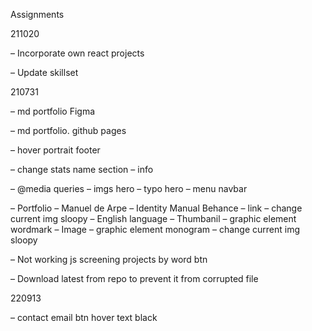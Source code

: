 Assignments

211020

– Incorporate own react projects

– Update skillset 


210731

– md portfolio Figma

– md portfolio. github pages

– hover portrait footer

– change stats name section
  – info

– @media queries
  – imgs hero
  – typo hero
  – menu navbar

– Portfolio
  – Manuel de Arpe
    – Identity Manual Behance
      – link
      – change current img sloopy
      – English language
        – Thumbanil
          – graphic element wordmark
        – Image
          – graphic element monogram
            – change current img sloopy

– Not working js screening projects by word btn

– Download latest from repo to prevent it from corrupted file

220913

– contact email btn
  hover  text black